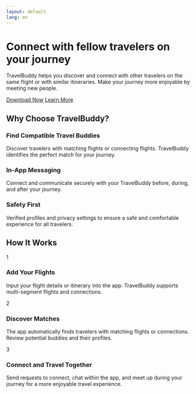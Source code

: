```yaml
---
layout: default
lang: en
---
```


<div class="hero-section">
  <div class="container">
    <h1>Connect with fellow travelers on your journey</h1>
    <p>TravelBuddy helps you discover and connect with other travelers on the same flight or with similar itineraries. Make your journey more enjoyable by meeting new people.</p>
    <div class="hero-buttons">
      <a href="#" class="btn btn-primary">Download Now</a>
      <a href="#features" class="btn btn-secondary">Learn More</a>
    </div>
  </div>
</div>

<div id="features" class="feature-section">
  <div class="container">
    <h2>Why Choose TravelBuddy?</h2>
    <div class="features">
      <div class="feature-card">
        <div class="feature-icon">
          <i class="fas fa-plane"></i>
        </div>
        <h3>Find Compatible Travel Buddies</h3>
        <p>Discover travelers with matching flights or connecting flights. TravelBuddy identifies the perfect match for your journey.</p>
      </div>
      <div class="feature-card">
        <div class="feature-icon">
          <i class="fas fa-comments"></i>
        </div>
        <h3>In-App Messaging</h3>
        <p>Connect and communicate securely with your TravelBuddy before, during, and after your journey.</p>
      </div>
      <div class="feature-card">
        <div class="feature-icon">
          <i class="fas fa-shield-alt"></i>
        </div>
        <h3>Safety First</h3>
        <p>Verified profiles and privacy settings to ensure a safe and comfortable experience for all travelers.</p>
      </div>
    </div>
  </div>
</div>

<div class="feature-section light-bg">
  <div class="container">
    <h2>How It Works</h2>
    <div class="features">
      <div class="feature-card">
        <div class="feature-icon">
          <span class="number-icon">1</span>
        </div>
        <h3>Add Your Flights</h3>
        <p>Input your flight details or itinerary into the app. TravelBuddy supports multi-segment flights and connections.</p>
      </div>
      <div class="feature-card">
        <div class="feature-icon">
          <span class="number-icon">2</span>
        </div>
        <h3>Discover Matches</h3>
        <p>The app automatically finds travelers with matching flights or connections. Review potential buddies and their profiles.</p>
      </div>
      <div class="feature-card">
        <div class="feature-icon">
          <span class="number-icon">3</span>
        </div>
        <h3>Connect and Travel Together</h3>
        <p>Send requests to connect, chat within the app, and meet up during your journey for a more enjoyable travel experience.</p>
      </div>
    </div>
  </div>
</div>
